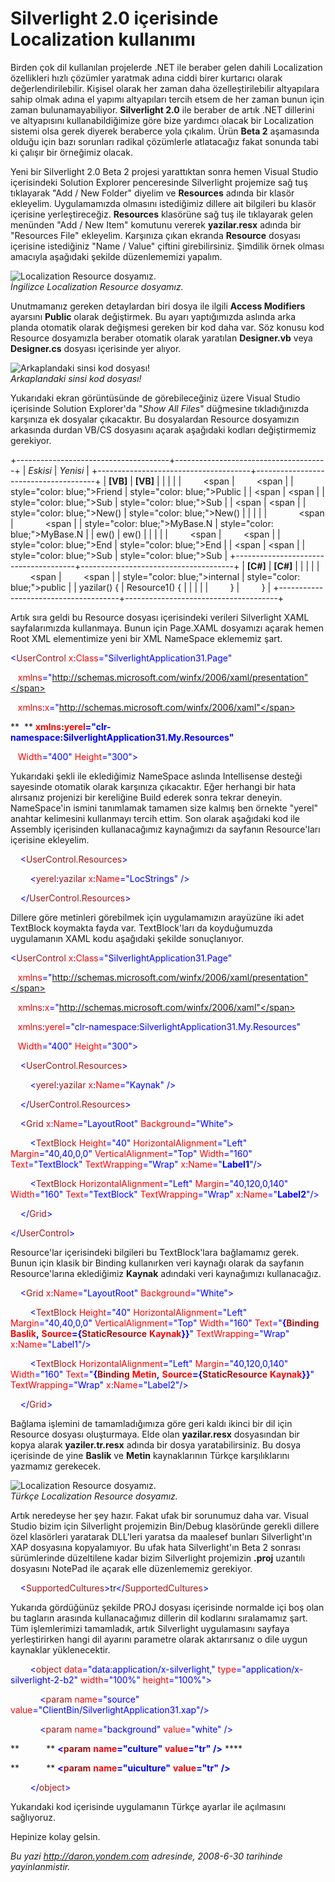 # Silverlight 2.0 içerisinde Localization kullanımı 

Birden çok dil kullanılan projelerde .NET ile beraber gelen dahili
Localization özellikleri hızlı çözümler yaratmak adına ciddi birer
kurtarıcı olarak değerlendirilebilir. Kişisel olarak her zaman daha
özelleştirilebilir altyapılara sahip olmak adına el yapımı altyapıları
tercih etsem de her zaman bunun için zaman bulunamayabiliyor.
**Silverlight 2.0** ile beraber de artık .NET dillerini ve altyapısını
kullanabildiğimize göre bize yardımcı olacak bir Localization sistemi
olsa gerek diyerek beraberce yola çıkalım. Ürün **Beta 2** aşamasında
olduğu için bazı sorunları radikal çözümlerle atlatacağız fakat sonunda
tabi ki çalışır bir örneğimiz olacak.

Yeni bir Silverlight 2.0 Beta 2 projesi yarattıktan sonra hemen Visual
Studio içerisindeki Solution Explorer penceresinde Silverlight projemize
sağ tuş tıklayarak "Add / New Folder" diyelim ve **Resources** adında
bir klasör ekleyelim. Uygulamamızda olmasını istediğimiz dillere ait
bilgileri bu klasör içerisine yerleştireceğiz. **Resources** klasörüne
sağ tuş ile tıklayarak gelen menünden "Add / New Item" komutunu vererek
**yazilar.resx** adında bir "Resources File" ekleyelim. Karşınıza çıkan
ekranda **Resource** dosyası içerisine istediğiniz "Name / Value"
çiftini girebilirsiniz. Şimdilik örnek olması amacıyla aşağıdaki şekilde
düzenlememizi yapalım.

![Localization Resource
dosyamız.](../media/Silverlight_2_0_icerisinde_Localization_kullanimi/29062008_3.png)\
 *İngilizce Localization Resource dosyamız.*

Unutmamanız gereken detaylardan biri dosya ile ilgili **Access
Modifiers** ayarsını **Public** olarak değiştirmek. Bu ayarı
yaptığımızda aslında arka planda otomatik olarak değişmesi gereken bir
kod daha var. Söz konusu kod Resource dosyamızla beraber otomatik olarak
yaratılan **Designer.vb** veya **Designer.cs** dosyası içerisinde yer
alıyor.

![Arkaplandaki sinsi kod
dosyası!](../media/Silverlight_2_0_icerisinde_Localization_kullanimi/29062008_2.png)\
*Arkaplandaki sinsi kod dosyası!*

Yukarıdaki ekran görüntüsünde de görebileceğiniz üzere Visual Studio
içerisinde Solution Explorer'da "*Show All Files*" düğmesine
tıkladığınızda karşınıza ek dosyalar çıkacaktır. Bu dosyalardan Resource
dosyamızın arkasında durdan VB/CS dosyasını açarak aşağıdaki kodları
değiştirmemiz gerekiyor.

+--------------------------------------+--------------------------------------+
| *Eskisi*                             | *Yenisi*                             |
+--------------------------------------+--------------------------------------+
| **[VB]**                             | **[VB]**                             |
|                                      |                                      |
|         <span                        |         <span                        |
| style="color: blue;">Friend</span>   | style="color: blue;">Public</span>   |
| <span                                | <span                                |
| style="color: blue;">Sub</span>      | style="color: blue;">Sub</span>      |
| <span                                | <span                                |
| style="color: blue;">New</span>()    | style="color: blue;">New</span>()    |
|                                      |                                      |
|             <span                    |             <span                    |
| style="color: blue;">MyBase</span>.N | style="color: blue;">MyBase</span>.N |
| ew()                                 | ew()                                 |
|                                      |                                      |
|         <span                        |         <span                        |
| style="color: blue;">End</span>      | style="color: blue;">End</span>      |
| <span                                | <span                                |
| style="color: blue;">Sub</span>      | style="color: blue;">Sub</span>      |
+--------------------------------------+--------------------------------------+
| **[C\#]**                            | **[C\#]**                            |
|                                      |                                      |
|         <span                        |         <span                        |
| style="color: blue;">internal</span> | style="color: blue;">public</span>   |
| yazilar() {                          | Resource1() {                        |
|                                      |                                      |
|         }                            |         }                            |
+--------------------------------------+--------------------------------------+

Artık sıra geldi bu Resource dosyası içerisindeki verileri Silverlight
XAML sayfalarımızda kullanmaya. Bunun için Page.XAML dosyamızı açarak
hemen Root XML elementimize yeni bir XML NameSpace eklememiz şart.

<span style="color: blue;">\<</span><span
style="color: #a31515;">UserControl</span><span style="color: red;">
x</span><span style="color: blue;">:</span><span
style="color: red;">Class</span><span
style="color: blue;">="SilverlightApplication31.Page"</span>

   <span style="color: red;"> xmlns</span><span
style="color: blue;">="http://schemas.microsoft.com/winfx/2006/xaml/presentation"</span>

   <span style="color: red;"> xmlns</span><span
style="color: blue;">:</span><span style="color: red;">x</span><span
style="color: blue;">="http://schemas.microsoft.com/winfx/2006/xaml"</span>

**  ** <span style="color: red;"> **xmlns**</span>**:<span
style="color: red;">yerel</span><span
style="color: blue;">="clr-namespace:SilverlightApplication31.My.Resources"</span>**

   <span style="color: red;"> Width</span><span
style="color: blue;">="400"</span><span style="color: red;">
Height</span><span style="color: blue;">="300"\></span>

Yukarıdaki şekli ile eklediğimiz NameSpace aslında Intellisense desteği
sayesinde otomatik olarak karşınıza çıkacaktır. Eğer herhangi bir hata
alırsanız projenizi bir kereliğine Build ederek sonra tekrar deneyin.
NameSpace'in ismini tanımlamak tamamen size kalmış ben örnekte "yerel"
anahtar kelimesini kullanmayı tercih ettim. Son olarak aşağıdaki kod ile
Assembly içerisinden kullanacağımız kaynağımızı da sayfanın
Resource'ları içerisine ekleyelim.

<span style="color: #a31515;">    </span><span
style="color: blue;">\<</span><span
style="color: #a31515;">UserControl.Resources</span><span
style="color: blue;">\></span>

<span style="color: #a31515;">        </span><span
style="color: blue;">\<</span><span
style="color: #a31515;">yerel</span><span
style="color: blue;">:</span><span
style="color: #a31515;">yazilar</span><span style="color: red;">
x</span><span style="color: blue;">:</span><span
style="color: red;">Name</span><span style="color: blue;">="LocStrings"
/\></span>

<span style="color: #a31515;">    </span><span
style="color: blue;">\</</span><span
style="color: #a31515;">UserControl.Resources</span><span
style="color: blue;">\></span>

Dillere göre metinleri görebilmek için uygulamamızın arayüzüne iki adet
TextBlock koymakta fayda var. TextBlock'ları da koyduğumuzda uygulamanın
XAML kodu aşağıdaki şekilde sonuçlanıyor.

<span style="color: blue;">\<</span><span
style="color: #a31515;">UserControl</span><span style="color: red;">
x</span><span style="color: blue;">:</span><span
style="color: red;">Class</span><span
style="color: blue;">="SilverlightApplication31.Page"</span>

   <span style="color: red;"> xmlns</span><span
style="color: blue;">="http://schemas.microsoft.com/winfx/2006/xaml/presentation"</span>

   <span style="color: red;"> xmlns</span><span
style="color: blue;">:</span><span style="color: red;">x</span><span
style="color: blue;">="http://schemas.microsoft.com/winfx/2006/xaml"</span>

   <span style="color: red;"> xmlns</span><span
style="color: blue;">:</span><span style="color: red;">yerel</span><span
style="color: blue;">="clr-namespace:SilverlightApplication31.My.Resources"</span>

   <span style="color: red;"> Width</span><span
style="color: blue;">="400"</span><span style="color: red;">
Height</span><span style="color: blue;">="300"\></span>

<span style="color: #a31515;">    </span><span
style="color: blue;">\<</span><span
style="color: #a31515;">UserControl.Resources</span><span
style="color: blue;">\></span>

<span style="color: #a31515;">        </span><span
style="color: blue;">\<</span><span
style="color: #a31515;">yerel</span><span
style="color: blue;">:</span><span
style="color: #a31515;">yazilar</span><span style="color: red;">
x</span><span style="color: blue;">:</span><span
style="color: red;">Name</span><span style="color: blue;">="Kaynak"
/\></span>

<span style="color: #a31515;">    </span><span
style="color: blue;">\</</span><span
style="color: #a31515;">UserControl.Resources</span><span
style="color: blue;">\></span>

<span style="color: #a31515;">    </span><span
style="color: blue;">\<</span><span
style="color: #a31515;">Grid</span><span style="color: red;">
x</span><span style="color: blue;">:</span><span
style="color: red;">Name</span><span
style="color: blue;">="LayoutRoot"</span><span style="color: red;">
Background</span><span style="color: blue;">="White"\></span>

<span style="color: #a31515;">        </span><span
style="color: blue;">\<</span><span
style="color: #a31515;">TextBlock</span><span style="color: red;">
Height</span><span style="color: blue;">="40"</span><span
style="color: red;"> HorizontalAlignment</span><span
style="color: blue;">="Left"</span><span style="color: red;">
Margin</span><span style="color: blue;">="40,40,0,0"</span><span
style="color: red;"> VerticalAlignment</span><span
style="color: blue;">="Top"</span><span style="color: red;">
Width</span><span style="color: blue;">="160"</span><span
style="color: red;"> Text</span><span
style="color: blue;">="TextBlock"</span><span style="color: red;">
TextWrapping</span><span style="color: blue;">="Wrap"</span><span
style="color: red;"> x</span><span style="color: blue;">:</span><span
style="color: red;">Name</span><span
style="color: blue;">="**Label1**"/\></span>

<span style="color: #a31515;">        </span><span
style="color: blue;">\<</span><span
style="color: #a31515;">TextBlock</span><span style="color: red;">
HorizontalAlignment</span><span style="color: blue;">="Left"</span><span
style="color: red;"> Margin</span><span
style="color: blue;">="40,120,0,140"</span><span style="color: red;">
Width</span><span style="color: blue;">="160"</span><span
style="color: red;"> Text</span><span
style="color: blue;">="TextBlock"</span><span style="color: red;">
TextWrapping</span><span style="color: blue;">="Wrap"</span><span
style="color: red;"> x</span><span style="color: blue;">:</span><span
style="color: red;">Name</span><span
style="color: blue;">="**Label2**"/\></span>

<span style="color: #a31515;">    </span><span
style="color: blue;">\</</span><span
style="color: #a31515;">Grid</span><span style="color: blue;">\></span>

<span style="color: blue;">\</</span><span
style="color: #a31515;">UserControl</span><span
style="color: blue;">\></span>

Resource'lar içerisindeki bilgileri bu TextBlock'lara bağlamamız gerek.
Bunun için klasik bir Binding kullanırken veri kaynağı olarak da
sayfanın Resource'larına eklediğimiz **Kaynak** adındaki veri
kaynağımızı kullanacağız.

<span style="color: #a31515;">    </span><span
style="color: blue;">\<</span><span
style="color: #a31515;">Grid</span><span style="color: red;">
x</span><span style="color: blue;">:</span><span
style="color: red;">Name</span><span
style="color: blue;">="LayoutRoot"</span><span style="color: red;">
Background</span><span style="color: blue;">="White"\></span>

<span style="color: #a31515;">        </span><span
style="color: blue;">\<</span><span
style="color: #a31515;">TextBlock</span><span style="color: red;">
Height</span><span style="color: blue;">="40"</span><span
style="color: red;"> HorizontalAlignment</span><span
style="color: blue;">="Left"</span><span style="color: red;">
Margin</span><span style="color: blue;">="40,40,0,0"</span><span
style="color: red;"> VerticalAlignment</span><span
style="color: blue;">="Top"</span><span style="color: red;">
Width</span><span style="color: blue;">="160"</span><span
style="color: red;"> Text</span><span
style="color: blue;">="**{**</span><span
style="color: #a31515;">**Binding**</span><span style="color: red;">
**Baslik**</span><span style="color: blue;">**,**</span><span
style="color: red;"> **Source**</span><span
style="color: blue;">**={**</span><span
style="color: #a31515;">**StaticResource**</span><span
style="color: red;"> **Kaynak**</span><span
style="color: blue;">**}}**"</span><span style="color: red;">
TextWrapping</span><span style="color: blue;">="Wrap"</span><span
style="color: red;"> x</span><span style="color: blue;">:</span><span
style="color: red;">Name</span><span
style="color: blue;">="Label1"/\></span>

<span style="color: #a31515;">        </span><span
style="color: blue;">\<</span><span
style="color: #a31515;">TextBlock</span><span style="color: red;">
HorizontalAlignment</span><span style="color: blue;">="Left"</span><span
style="color: red;"> Margin</span><span
style="color: blue;">="40,120,0,140"</span><span style="color: red;">
Width</span><span style="color: blue;">="160"</span><span
style="color: red;"> Text</span><span
style="color: blue;">="**{**</span><span
style="color: #a31515;">**Binding**</span><span style="color: red;">
**Metin**</span><span style="color: blue;">**,**</span><span
style="color: red;"> **Source**</span><span
style="color: blue;">**={**</span><span
style="color: #a31515;">**StaticResource**</span><span
style="color: red;"> **Kaynak**</span><span
style="color: blue;">**}}**"</span><span style="color: red;">
TextWrapping</span><span style="color: blue;">="Wrap"</span><span
style="color: red;"> x</span><span style="color: blue;">:</span><span
style="color: red;">Name</span><span
style="color: blue;">="Label2"/\></span>

<span style="color: #a31515;">    </span><span
style="color: blue;">\</</span><span
style="color: #a31515;">Grid</span><span style="color: blue;">\></span>

Bağlama işlemini de tamamladığımıza göre geri kaldı ikinci bir dil için
Resource dosyası oluşturmaya. Elde olan **yazilar.resx** dosyasından bir
kopya alarak **yaziler.tr.resx** adında bir dosya yaratabilirsiniz. Bu
dosya içerisinde de yine **Baslik** ve **Metin** kaynaklarının Türkçe
karşılıklarını yazmamız gerekecek.

![Localization Resource
dosyamız.](../media/Silverlight_2_0_icerisinde_Localization_kullanimi/29062008_1.png)\
 *Türkçe Localization Resource dosyamız.*

Artık neredeyse her şey hazır. Fakat ufak bir sorunumuz daha var. Visual
Studio bizim için Silverlight projemizin Bin/Debug klasöründe gerekli
dillere özel klasörleri yaratarak DLL'leri yaratsa da maalesef bunları
Silverlight'ın XAP dosyasına kopyalamıyor. Bu ufak hata Silverlight'ın
Beta 2 sonrası sürümlerinde düzeltilene kadar bizim Silverlight
projemizin **.proj** uzantılı dosyasını NotePad ile açarak elle
düzenlememiz gerekiyor.

<span style="color: blue;">    \<</span><span
style="color: #a31515;">SupportedCultures</span><span
style="color: blue;">\></span>tr<span
style="color: blue;">\</</span><span
style="color: #a31515;">SupportedCultures</span><span
style="color: blue;">\></span>

Yukarıda gördüğünüz şekilde PROJ dosyası içerisinde normalde içi boş
olan bu tagların arasında kullanacağımız dillerin dil kodlarını
sıralamamız şart. Tüm işlemlerimizi tamamladık, artık Silverlight
uygulamasını sayfaya yerleştirirken hangi dil ayarını parametre olarak
aktarırsanız o dile uygun kaynaklar yüklenecektir.

        <span style="color: blue;">\<</span><span
style="color: #a31515;">object</span> <span
style="color: red;">data</span><span
style="color: blue;">="data:application/x-silverlight,"</span> <span
style="color: red;">type</span><span
style="color: blue;">="application/x-silverlight-2-b2"</span> <span
style="color: red;">width</span><span
style="color: blue;">="100%"</span> <span
style="color: red;">height</span><span
style="color: blue;">="100%"\></span>

            <span style="color: blue;">\<</span><span
style="color: #a31515;">param</span> <span
style="color: red;">name</span><span
style="color: blue;">="source"</span> <span
style="color: red;">value</span><span
style="color: blue;">="ClientBin/SilverlightApplication31.xap"/\></span>

            <span style="color: blue;">\<</span><span
style="color: #a31515;">param</span> <span
style="color: red;">name</span><span
style="color: blue;">="background"</span> <span
style="color: red;">value</span><span
style="color: blue;">="white"</span> <span
style="color: blue;">/\></span>

**           ** <span style="color: blue;">**\<**</span><span
style="color: #a31515;">**param**</span> <span style="color: red;">
**name**</span><span style="color: blue;">**="culture"**</span> <span
style="color: red;"> **value**</span><span
style="color: blue;">**="tr"**</span> <span style="color: blue;">
**/\>**</span> ****

**           ** <span style="color: blue;">**\<**</span><span
style="color: #a31515;">**param**</span> <span style="color: red;">
**name**</span><span style="color: blue;">**="uiculture"**</span> <span
style="color: red;"> **value**</span><span
style="color: blue;">**="tr"**</span> <span style="color: blue;">
**/\>**</span>

        <span style="color: blue;">\</</span><span
style="color: #a31515;">object</span><span
style="color: blue;">\></span>

Yukarıdaki kod içerisinde uygulamanın Türkçe ayarlar ile açılmasını
sağlıyoruz.

Hepinize kolay gelsin.


*Bu yazi http://daron.yondem.com adresinde, 2008-6-30 tarihinde yayinlanmistir.*